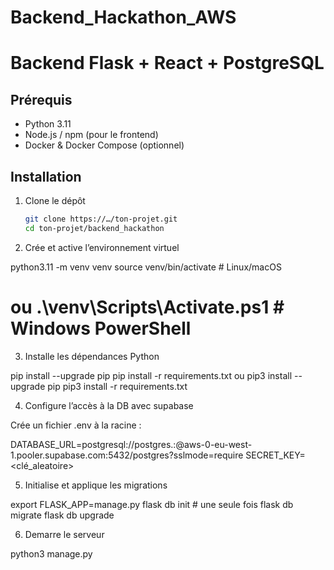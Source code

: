    # Backend_Hackathon_AWS

   # Backend Flask + React + PostgreSQL

   ## Prérequis

   - Python 3.11
   - Node.js / npm (pour le frontend)
   - Docker & Docker Compose (optionnel)

   ## Installation

   1. Clone le dépôt  
      ```bash
      git clone https://…/ton-projet.git
      cd ton-projet/backend_hackathon

   2. Crée et active l’environnement virtuel

   python3.11 -m venv venv
   source venv/bin/activate        # Linux/macOS
   # ou .\venv\Scripts\Activate.ps1 # Windows PowerShell

   3. Installe les dépendances Python

   pip install --upgrade pip
   pip install -r requirements.txt
   ou
   pip3 install --upgrade pip
   pip3 install -r requirements.txt


   4. Configure l’accès à la DB avec supabase

   Crée un fichier .env à la racine :

   DATABASE_URL=postgresql://postgres.<project-ref>:<PASSWORD>@aws-0-eu-west-1.pooler.supabase.com:5432/postgres?sslmode=require
   SECRET_KEY=<clé_aleatoire>

   5. Initialise et applique les migrations

   export FLASK_APP=manage.py
   flask db init      # une seule fois
   flask db migrate
   flask db upgrade

   6. Demarre le serveur

   python3 manage.py



